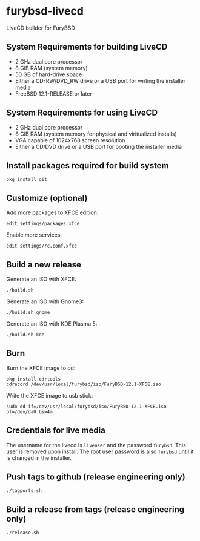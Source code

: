 # furybsd-livecd
LiveCD builder for FuryBSD

## System Requirements for building LiveCD

* 2 GHz dual core processor
* 8 GiB RAM (system memory)
* 50 GB of hard-drive space
* Either a CD-RW/DVD_RW drive or a USB port for writing the installer media
* FreeBSD 12.1-RELEASE or later

## System Requirements for using LiveCD

* 2 GHz dual core processor
* 8 GiB RAM (system memory for physical and viritualized installs)
* VGA capable of 1024x768 screen resolution 
* Either a CD/DVD drive or a USB port for booting the installer media

## Install packages required for build system

```
pkg install git
```

## Customize (optional)
Add more packages to XFCE edition:
```
edit settings/packages.xfce
```

Enable more services:
```
edit settings/rc.conf.xfce
```

## Build a new release 
Generate an ISO with XFCE:
```
./build.sh
```
Generate an ISO with Gnome3:
```
./build.sh gnome
```
Generate an ISO with KDE Plasma 5:
```
./build.sh kde
```

## Burn

Burn the XFCE image to cd:
```
pkg install cdrtools
cdrecord /dev/usr/local/furybsd/iso/FuryBSD-12.1-XFCE.iso
```

Write the XFCE image to usb stick:
```
sudo dd if=/dev/usr/local/furybsd/iso/FuryBSD-12.1-XFCE.iso of=/dev/da0 bs=4m
```

## Credentials for live media
The username for the livecd is `liveuser` and the password `furybsd`.  This user is removed upon install.  The root user password is also `furybsd` until it is changed in the installer.

## Push tags to github (release engineering only)
```
./tagports.sh
```

## Build a release from tags (release engineering only)

```
./release.sh
```
